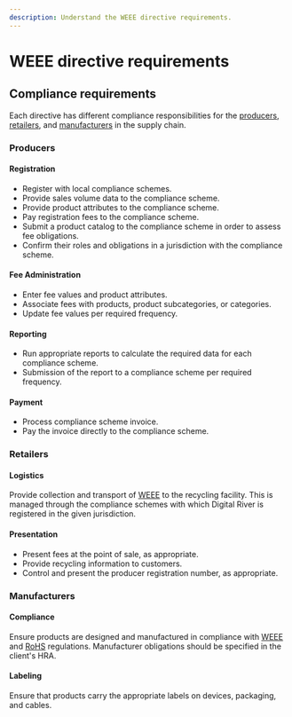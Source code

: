 ```yaml
---
description: Understand the WEEE directive requirements.
---
```


# WEEE directive requirements

## **Compliance requirements**

Each directive has different compliance responsibilities for the [producers](weee-directive-requirements.md#producers), [retailers](weee-directive-requirements.md#retailers), and [manufacturers](weee-directive-requirements.md#manufacturers) in the supply chain.

### **Producers**

#### Registration

* Register with local compliance schemes.
* Provide sales volume data to the compliance scheme.
* Provide product attributes to the compliance scheme.
* Pay registration fees to the compliance scheme.
* Submit a product catalog to the compliance scheme in order to assess fee obligations.
* Confirm their roles and obligations in a jurisdiction with the compliance scheme.

#### Fee Administration

* Enter fee values and product attributes.
* Associate fees with products, product subcategories, or categories.
* Update fee values per required frequency.

#### Reporting

* Run appropriate reports to calculate the required data for each compliance scheme.
* Submission of the report to a compliance scheme per required frequency.

#### Payment

* Process compliance scheme invoice.
* Pay the invoice directly to the compliance scheme.

### **Retailers**

#### Logistics

Provide collection and transport of [WEEE](glossary.md#waste-electrical-and-electronic-equipment-weee) to the recycling facility. This is managed through the compliance schemes with which Digital River is registered in the given jurisdiction.

#### Presentation

* Present fees at the point of sale, as appropriate.
* Provide recycling information to customers.
* Control and present the producer registration number, as appropriate.

### **Manufacturers**

#### Compliance

Ensure products are designed and manufactured in compliance with [WEEE](glossary.md#waste-electrical-and-electronic-equipment-weee) and [RoHS](glossary.md#restriction-of-hazardous-substances-rohs-1-rohs-2-and-rohs-3) regulations. Manufacturer obligations should be specified in the client's HRA.

#### Labeling

Ensure that products carry the appropriate labels on devices, packaging, and cables.
